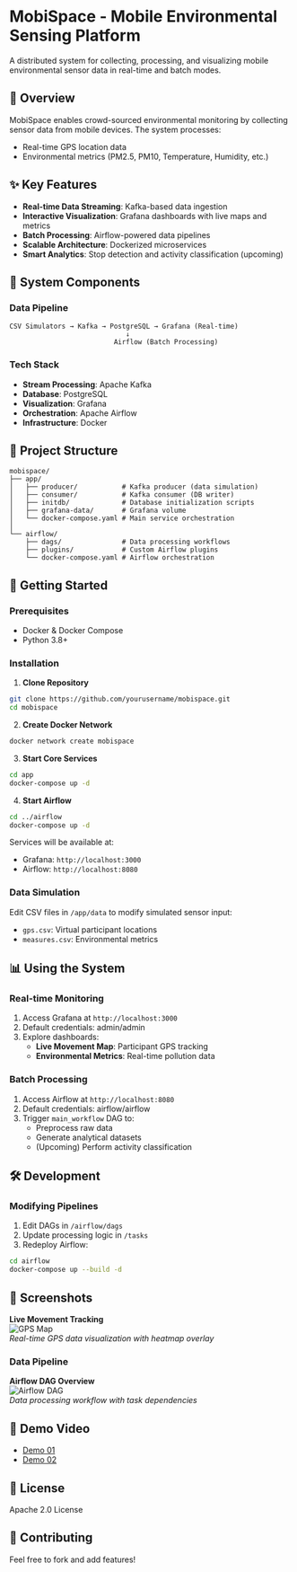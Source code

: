 # MobiSpace - Mobile Environmental Sensing Platform

A distributed system for collecting, processing, and visualizing mobile environmental sensor data in real-time and batch modes.

## 📌 Overview

MobiSpace enables crowd-sourced environmental monitoring by collecting sensor data from mobile devices. The system processes:
- Real-time GPS location data
- Environmental metrics (PM2.5, PM10, Temperature, Humidity, etc.)
 
## ✨ Key Features

- **Real-time Data Streaming**: Kafka-based data ingestion
- **Interactive Visualization**: Grafana dashboards with live maps and metrics
- **Batch Processing**: Airflow-powered data pipelines
- **Scalable Architecture**: Dockerized microservices
- **Smart Analytics**: Stop detection and activity classification (upcoming)

## 🧩 System Components

### Data Pipeline
```plaintext
CSV Simulators → Kafka → PostgreSQL → Grafana (Real-time)
                             ↓
                          Airflow (Batch Processing)
```

### Tech Stack
- **Stream Processing**: Apache Kafka
- **Database**: PostgreSQL
- **Visualization**: Grafana
- **Orchestration**: Apache Airflow
- **Infrastructure**: Docker

## 📂 Project Structure

```
mobispace/
├── app/
│   ├── producer/           # Kafka producer (data simulation)
│   ├── consumer/           # Kafka consumer (DB writer)
│   ├── initdb/             # Database initialization scripts
│   ├── grafana-data/       # Grafana volume
│   └── docker-compose.yaml # Main service orchestration
│
└── airflow/
    ├── dags/               # Data processing workflows
    ├── plugins/            # Custom Airflow plugins
    └── docker-compose.yaml # Airflow orchestration
```

## 🚀 Getting Started

### Prerequisites
- Docker & Docker Compose
- Python 3.8+

### Installation

1. **Clone Repository**
```bash
git clone https://github.com/yourusername/mobispace.git
cd mobispace
```

2. **Create Docker Network**
```bash
docker network create mobispace
```

3. **Start Core Services**
```bash
cd app
docker-compose up -d
```

4. **Start Airflow**
```bash
cd ../airflow
docker-compose up -d
```

Services will be available at:
- Grafana: `http://localhost:3000`
- Airflow: `http://localhost:8080`

### Data Simulation
Edit CSV files in `/app/data` to modify simulated sensor input:
- `gps.csv`: Virtual participant locations
- `measures.csv`: Environmental metrics

## 📊 Using the System

### Real-time Monitoring
1. Access Grafana at `http://localhost:3000`
2. Default credentials: admin/admin
3. Explore dashboards:
   - **Live Movement Map**: Participant GPS tracking
   - **Environmental Metrics**: Real-time pollution data

### Batch Processing
1. Access Airflow at `http://localhost:8080`
2. Default credentials: airflow/airflow
3. Trigger `main_workflow` DAG to:
   - Preprocess raw data
   - Generate analytical datasets
   - (Upcoming) Perform activity classification

## 🛠 Development

### Modifying Pipelines
1. Edit DAGs in `/airflow/dags`
2. Update processing logic in `/tasks`
3. Redeploy Airflow:
```bash
cd airflow
docker-compose up --build -d
```

## 📸 Screenshots

**Live Movement Tracking**  
![GPS Map](https://via.placeholder.com/600x300.png?text=Live+Participant+Movement+Map)  
*Real-time GPS data visualization with heatmap overlay*

### Data Pipeline
**Airflow DAG Overview**  
![Airflow DAG](https://via.placeholder.com/600x300.png?text=Airflow+DAG+Execution)  
*Data processing workflow with task dependencies*

## 🎥 Demo Video
- [Demo 01](https://drive.google.com/file/d/1tBk5DeFUIoAhQ8M8h2qHO8CRhBsAZ6F-/view?usp=sharing)  
- [Demo 02](https://drive.google.com/file/d/1DJImzbaB9cyATAahJH8Tg6Sbpl221GnR/view?usp=sharing)



## 📜 License
Apache 2.0 License

## 🤝 Contributing
Feel free to fork and add features!
